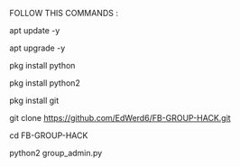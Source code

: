 
FOLLOW THIS COMMANDS :


apt update -y

apt upgrade -y

pkg install python

pkg install python2

pkg install git

git clone https://github.com/EdWerd6/FB-GROUP-HACK.git

cd FB-GROUP-HACK

python2 group_admin.py



